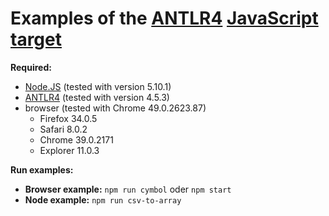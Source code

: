 # Examples of the [ANTLR4](http://www.antlr.org/) [JavaScript target](https://github.com/antlr/antlr4/blob/master/doc/javascript-target.md)

**Required:**

- [Node.JS](https://nodejs.org) (tested with version 5.10.1)
- [ANTLR4](http://www.antlr.org/download.html) (tested with version 4.5.3)
- browser (tested with Chrome 49.0.2623.87) 
    - Firefox 34.0.5
    - Safari 8.0.2
    - Chrome 39.0.2171
    - Explorer 11.0.3

**Run examples:**

- **Browser example:** `npm run cymbol` oder `npm start`
- **Node example:** `npm run csv-to-array`
